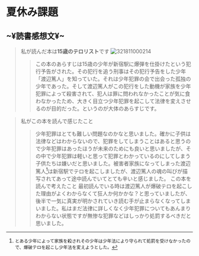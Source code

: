 # 夏休み課題
## ~¥読書感想文¥~
>私が読んだ本は**15歳のテロリスト**です
![321811000214](https://github.com/R-S-Y/book-report/assets/130330443/2f956b26-6d03-4381-9e30-e82399424edd)
>>この本のあらすじは15歳の少年が新宿駅に爆弾を仕掛けたという犯行予告がされた。その犯行を追う刑事はその犯行予告をした少年「渡辺篤人」を知っていた。それは少年犯罪の会で出会った孤独の少年であった。そして渡辺篤人がこの犯行をした動機が家族を少年犯罪によって殺害されて、犯人は罪に問われなかったことが気に食わなかったため、大きく目立つ少年犯罪を起こして法律を変えさせるのが目的だった。というのが大体のあらすじです。

>私がこの本を読んで感じたこと
>>少年犯罪はとても難しい問題なのかなと思いました。確かに子供は法律などはわからないので、犯罪をしてしまうことはあると思うので少年犯罪はあったほうが未来のためにも良いと思いましたが、その中で少年犯罪は軽いと思って犯罪とわかっているのにしてしまう子供たちは嫌いだと思いました。被害者家族になってしまった渡辺篤人[^1]は新宿駅でテロを起こしましたが、渡辺篤人の魂の叫びが描写されてあって途中読んでいてとても辛いと感じました。
>この本を読んで考えたこと
>>最初読んでいる時は渡辺篤人が爆破テロを起こした理由がよくわからなくて狂人か何かかな？と思っていましたが、後半で一気に真実が明かされていき読む手が止まらなくなってしまいました。私はまだ法律に詳しくなく少年犯罪についてもあんまりわからない状態ですが無惨な犯罪などはしっかり処罰するべきだと思いました。


[^1]:```とある少年によって家族を殺されその少年は少年法により守られて処罰を受けなかったので、爆破テロを起こし少年法を変えようとした。```

